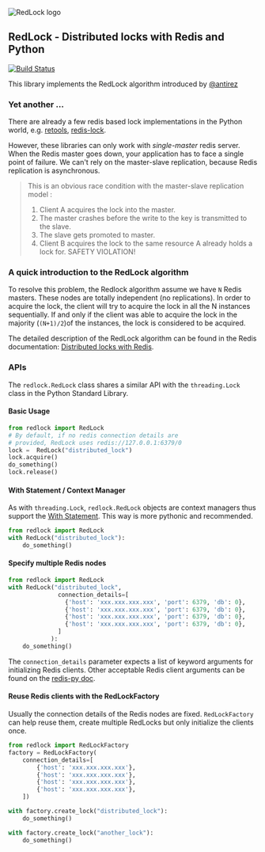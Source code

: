 ![RedLock logo](https://github.com/glasslion/redlock/raw/master/docs/assets/redlock-small.png)

## RedLock - Distributed locks with Redis and Python

[![Build Status](https://travis-ci.org/glasslion/redlock.svg?branch=master)](https://travis-ci.org/glasslion/redlock)

This library implements the RedLock algorithm introduced by [@antirez](http://antirez.com/)


### Yet another ...
There are already a few redis based lock implementations in the Python world, e.g.  [retools](https://github.com/bbangert/retools),  [redis-lock](https://pypi.org/project/redis-lock/0.2.0/). 

However, these libraries can only work with *single-master* redis server. When the Redis master goes down, your application has to face a single point of failure. We can't rely on the master-slave replication, because Redis replication is asynchronous.

> This is an obvious race condition with the master-slave replication model :
>  1. Client A acquires the lock into the master.
>  2. The master crashes before the write to the key is transmitted to the slave.
>  3. The slave gets promoted to master.
>  4. Client B acquires the lock to the same resource A already holds a lock for. SAFETY VIOLATION!

### A quick introduction to the RedLock algorithm
To resolve this problem, the Redlock algorithm assume we have `N` Redis masters. These nodes are totally independent (no replications). In order to acquire the lock, the client will try to acquire the lock in all the N instances sequentially. If and only if the client was able to acquire the lock in the majority (`(N+1)/2`)of the instances, the lock is considered to be acquired.

The detailed description of the RedLock algorithm can be found in the Redis documentation: [Distributed locks with Redis](http://redis.io/topics/distlock).

### APIs

The `redlock.RedLock` class shares a similar API with the `threading.Lock` class in the  Python Standard Library.

#### Basic Usage

```python
from redlock import RedLock
# By default, if no redis connection details are 
# provided, RedLock uses redis://127.0.0.1:6379/0
lock =  RedLock("distributed_lock")
lock.acquire()
do_something()
lock.release()
```

#### With Statement / Context Manager

As with `threading.Lock`, `redlock.RedLock` objects are context managers thus support the [With Statement](https://docs.python.org/2/reference/datamodel.html#context-managers). This way is more pythonic and recommended.

```python
from redlock import RedLock
with RedLock("distributed_lock"):
    do_something()
```

#### Specify multiple Redis nodes

```python
from redlock import RedLock
with RedLock("distributed_lock", 
              connection_details=[
                {'host': 'xxx.xxx.xxx.xxx', 'port': 6379, 'db': 0},
                {'host': 'xxx.xxx.xxx.xxx', 'port': 6379, 'db': 0},
                {'host': 'xxx.xxx.xxx.xxx', 'port': 6379, 'db': 0},
                {'host': 'xxx.xxx.xxx.xxx', 'port': 6379, 'db': 0},
              ]
            ):
    do_something()
```

The `connection_details` parameter expects a list of keyword arguments for initializing Redis clients.
Other acceptable Redis client arguments  can be found on the [redis-py doc](http://redis-py.readthedocs.org/en/latest/#redis.StrictRedis).

#### Reuse Redis clients with the RedLockFactory

Usually the connection details of the Redis nodes are fixed. `RedLockFactory` can help reuse them, create multiple RedLocks but only initialize the clients once.

```python
from redlock import RedLockFactory
factory = RedLockFactory(
    connection_details=[
        {'host': 'xxx.xxx.xxx.xxx'},
        {'host': 'xxx.xxx.xxx.xxx'},
        {'host': 'xxx.xxx.xxx.xxx'},
        {'host': 'xxx.xxx.xxx.xxx'},
    ])

with factory.create_lock("distributed_lock"):
    do_something()

with factory.create_lock("another_lock"):
    do_something()
```
